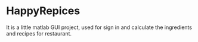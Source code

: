 # HappyRepices
It is a little matlab GUI project, used for sign in and calculate the ingredients and recipes for restaurant.
